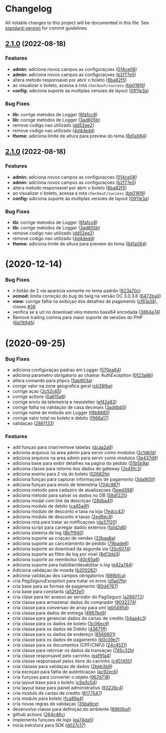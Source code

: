 # Changelog

All notable changes to this project will be documented in this file. See [standard-version](https://github.com/conventional-changelog/standard-version) for commit guidelines.

## [2.1.0](https://github.com/opencart-extension/PagSeguro-Checkout-Transparente/compare/v2.0.1...v2.1.0) (2022-08-18)


### Features

* **admin:** adiciona novos campos as configuraçoes ([014ce08](https://github.com/opencart-extension/PagSeguro-Checkout-Transparente/commit/014ce08b2c9eb9f2ac71ea60b412c23ecc2f1a97))
* **admin:** adiciona novos campos as configuraçoes ([b2f77e5](https://github.com/opencart-extension/PagSeguro-Checkout-Transparente/commit/b2f77e52d43b5acb755953f6753b7184ff271506))
* altera metodo responsavel por abrir o boleto ([6ba82f5](https://github.com/opencart-extension/PagSeguro-Checkout-Transparente/commit/6ba82f5021d0a360b36f7ad37344f9747d424276))
* ao visualizar o boleto, acessa a rota `checkout/success` ([bb016f8](https://github.com/opencart-extension/PagSeguro-Checkout-Transparente/commit/bb016f88097deb95f4ea5307cb1e902d0ff069c4))
* **config:** adiciona suporte aa multiplas versoes de layout ([0911e3a](https://github.com/opencart-extension/PagSeguro-Checkout-Transparente/commit/0911e3a97fd8ad01bac097381128cf9ee4cd7151))


### Bug Fixes

* **lib:** corrige metodos de Logger ([6fafcc8](https://github.com/opencart-extension/PagSeguro-Checkout-Transparente/commit/6fafcc859ee6af078cd34e48bc3f4228d9aa7641))
* **lib:** corrige metodos de Logger ([3ad805b](https://github.com/opencart-extension/PagSeguro-Checkout-Transparente/commit/3ad805b5ead854a5bc0ab36fae6d88e6e4b8167d))
* remove codigo nao utilizado ([dd52ee2](https://github.com/opencart-extension/PagSeguro-Checkout-Transparente/commit/dd52ee24c7750c4f14ed7ec4de66b07b80f247f6))
* remove codigo nao utilizado ([4d4dedd](https://github.com/opencart-extension/PagSeguro-Checkout-Transparente/commit/4d4dedda774bce1b3f1dac2b21c99304458c1274))
* **theme:** adiciona limite de altura para preview do tema ([8d1a084](https://github.com/opencart-extension/PagSeguro-Checkout-Transparente/commit/8d1a08477a67617f4054f91a21fd63e09c91a2f6))

## [2.1.0](https://github.com/opencart-extension/PagSeguro-Checkout-Transparente/compare/v2.0.1...v2.1.0) (2022-08-18)


### Features

* **admin:** adiciona novos campos as configuraçoes ([014ce08](https://github.com/opencart-extension/PagSeguro-Checkout-Transparente/commit/014ce08b2c9eb9f2ac71ea60b412c23ecc2f1a97))
* **admin:** adiciona novos campos as configuraçoes ([b2f77e5](https://github.com/opencart-extension/PagSeguro-Checkout-Transparente/commit/b2f77e52d43b5acb755953f6753b7184ff271506))
* altera metodo responsavel por abrir o boleto ([6ba82f5](https://github.com/opencart-extension/PagSeguro-Checkout-Transparente/commit/6ba82f5021d0a360b36f7ad37344f9747d424276))
* ao visualizar o boleto, acessa a rota `checkout/success` ([bb016f8](https://github.com/opencart-extension/PagSeguro-Checkout-Transparente/commit/bb016f88097deb95f4ea5307cb1e902d0ff069c4))
* **config:** adiciona suporte aa multiplas versoes de layout ([0911e3a](https://github.com/opencart-extension/PagSeguro-Checkout-Transparente/commit/0911e3a97fd8ad01bac097381128cf9ee4cd7151))


### Bug Fixes

* **lib:** corrige metodos de Logger ([6fafcc8](https://github.com/opencart-extension/PagSeguro-Checkout-Transparente/commit/6fafcc859ee6af078cd34e48bc3f4228d9aa7641))
* **lib:** corrige metodos de Logger ([3ad805b](https://github.com/opencart-extension/PagSeguro-Checkout-Transparente/commit/3ad805b5ead854a5bc0ab36fae6d88e6e4b8167d))
* remove codigo nao utilizado ([dd52ee2](https://github.com/opencart-extension/PagSeguro-Checkout-Transparente/commit/dd52ee24c7750c4f14ed7ec4de66b07b80f247f6))
* remove codigo nao utilizado ([4d4dedd](https://github.com/opencart-extension/PagSeguro-Checkout-Transparente/commit/4d4dedda774bce1b3f1dac2b21c99304458c1274))
* **theme:** adiciona limite de altura para preview do tema ([8d1a084](https://github.com/opencart-extension/PagSeguro-Checkout-Transparente/commit/8d1a08477a67617f4054f91a21fd63e09c91a2f6))

# [](https://github.com/opencart-extension/PagSeguro-Checkout-Transparente/compare/v2.0.0...v) (2020-12-14)


### Bug Fixes

* o botão de 2 via aparecia somente no tema padrão ([823a70c](https://github.com/opencart-extension/PagSeguro-Checkout-Transparente/commit/823a70c44823d5dbaa1b463a87722da67af1acaf))
* **ocmod:** limita correção do bug do twig na versão OC 3.0.3.6 ([6472ba0](https://github.com/opencart-extension/PagSeguro-Checkout-Transparente/commit/6472ba0e590d0e6e6c1d4a85dd819629963b03d1))
* **view:** corrige falha na exibiçao dos detalhes de pagamento ([cf61a38](https://github.com/opencart-extension/PagSeguro-Checkout-Transparente/commit/cf61a38eb4d6ec2b2bd599792933e3d0f7d90cd5)), closes [#38](https://github.com/opencart-extension/PagSeguro-Checkout-Transparente/issues/38)
* verifica se a url no download veio mesmo base64 encodada ([3864a74](https://github.com/opencart-extension/PagSeguro-Checkout-Transparente/commit/3864a74c26c05c6686add2c4e83777c2f3e50958))
* Remove trailing comma para maior suporte de versões do PHP ([6d76945](https://github.com/opencart-extension/PagSeguro-Checkout-Transparente/commit/6d76945f601864e74b1cd07e442524aefbcbc864))



#  (2020-09-25)


### Bug Fixes

* adiciona configuraçao padrao em Logger ([570ea64](https://github.com/opencart-extension/PagSeguro-Checkout-Transparente/commit/570ea6439803a9df7d131e1b39aa94d52278a785))
* adiciona parametro obrigatorio ao chamar _AuthException_ ([0f23a86](https://github.com/opencart-extension/PagSeguro-Checkout-Transparente/commit/0f23a86971cf9ed64131d755afcc7b0dac539637))
* altera comando para phpcs ([5ab803a](https://github.com/opencart-extension/PagSeguro-Checkout-Transparente/commit/5ab803ac76426dd5242b1c79a39a8247413e8ba9))
* corrge valor na zone geografica geral ([cb38fbe](https://github.com/opencart-extension/PagSeguro-Checkout-Transparente/commit/cb38fbe123b565a38c1fb737a05b9c86b90c2630))
* corrige açao ([2c52c65](https://github.com/opencart-extension/PagSeguro-Checkout-Transparente/commit/2c52c65959db3949786060297057a5e00ccbbfb8))
* corrige actions ([0a615a6](https://github.com/opencart-extension/PagSeguro-Checkout-Transparente/commit/0a615a6079cd9810c2d55dacade5339cac154ebc))
* corrige envio da telemetria e newsletter ([ef42e83](https://github.com/opencart-extension/PagSeguro-Checkout-Transparente/commit/ef42e8382f0c198d9ae41bdb622e2a1505954e65))
* corrige falha na validação de casa decimais ([3addbb5](https://github.com/opencart-extension/PagSeguro-Checkout-Transparente/commit/3addbb5fb6363d8d293712cc89858bd9c7b1de0f))
* corrige nome de metodo em Logger ([f8b8880](https://github.com/opencart-extension/PagSeguro-Checkout-Transparente/commit/f8b8880b2f0602b97efabec4c0fe764dbe3ff683))
* corrige valor total no boleto e debito ([f968a17](https://github.com/opencart-extension/PagSeguro-Checkout-Transparente/commit/f968a17e0458b53f06ef8d8249b332c8724d484c))
* validaçao ([2861133](https://github.com/opencart-extension/PagSeguro-Checkout-Transparente/commit/28611339715ad7824120899d2205a2dc79f7368d))


### Features

* add funçao para criar/remove tabelas ([dcaa2a9](https://github.com/opencart-extension/PagSeguro-Checkout-Transparente/commit/dcaa2a916e590ab4d4afa4b5a8116ddb2b01e41e))
* adiciona arquivos na area admin para servir como modulos ([2c1db1d](https://github.com/opencart-extension/PagSeguro-Checkout-Transparente/commit/2c1db1d774786a1ba6641f47dc05fdccdd52fb6c))
* adiciona arquivos na area admin para servir como modulos ([3e437d9](https://github.com/opencart-extension/PagSeguro-Checkout-Transparente/commit/3e437d9e419c47839e58ab9e52629586d094b6cc))
* adiciona base para exibir detalhes na pagina do pedido ([51b5b9a](https://github.com/opencart-extension/PagSeguro-Checkout-Transparente/commit/51b5b9aa9aa3ad7aa9291cc7fecb84ddc2ce975c))
* adiciona classe para retorno dos dados de gateway ([2e45fc3](https://github.com/opencart-extension/PagSeguro-Checkout-Transparente/commit/2e45fc35b7e97e3107c0887a939b7569bed6061b))
* adiciona evento para 2 via do boleto ([02682fe](https://github.com/opencart-extension/PagSeguro-Checkout-Transparente/commit/02682febb8f1c13146bb4e8cf952c575b4ede105))
* adiciona funçao para capturar informaçoes de pagamento ([3da905f](https://github.com/opencart-extension/PagSeguro-Checkout-Transparente/commit/3da905fba7dfd6e2275cab66438384472752d037))
* adiciona funçao para envio de telemetria ([704c987](https://github.com/opencart-extension/PagSeguro-Checkout-Transparente/commit/704c987f2e381c7e1931fbd2d2f000dbe64f63d9))
* adiciona metodo para cadastro de atualizaçoes ([5eed398](https://github.com/opencart-extension/PagSeguro-Checkout-Transparente/commit/5eed3981bf0bede65bd8d7add2b5386b1c71fc3b))
* adiciona metodo para salvar os dados no DB ([58df225](https://github.com/opencart-extension/PagSeguro-Checkout-Transparente/commit/58df225594a48da1741d5da4a70b876d61514745))
* adiciona modal com link da descriçao ([28dba41](https://github.com/opencart-extension/PagSeguro-Checkout-Transparente/commit/28dba41fcfa637091102ab387873b445307ec37e))
* adiciona modulo de debito ([ca45a4f](https://github.com/opencart-extension/PagSeguro-Checkout-Transparente/commit/ca45a4f0bc10ac9a59ab8cf668b77c27de3a3b38))
* adiciona modulo de desconto e taxa na loja ([7edcc42](https://github.com/opencart-extension/PagSeguro-Checkout-Transparente/commit/7edcc4289f3d17bc214de20b2912a2023ff57c5c))
* adiciona modulo de desconto e taxas ([2ed9ec9](https://github.com/opencart-extension/PagSeguro-Checkout-Transparente/commit/2ed9ec9a90f891afae096099a0f5f29631b12f8d))
* adiciona rota para tratar as notificaçoes ([da37f20](https://github.com/opencart-extension/PagSeguro-Checkout-Transparente/commit/da37f203307fd6bb08e0547f0d8363dc63b01619))
* adiciona script para carregar dados externos ([fa1d2d6](https://github.com/opencart-extension/PagSeguro-Checkout-Transparente/commit/fa1d2d6a19284187d40861b162d2ad8cefde27a7))
* adiciona sistema de log ([8b7f940](https://github.com/opencart-extension/PagSeguro-Checkout-Transparente/commit/8b7f940a653a5b76702a0973b67b01f6f9447fc3))
* adiciona suporte aa criaçao de vendas ([33baa6a](https://github.com/opencart-extension/PagSeguro-Checkout-Transparente/commit/33baa6a6940e3f778258ee98f87d9420da4a9e2d))
* adiciona suporte ao cancelamento de pedido ([79bade6](https://github.com/opencart-extension/PagSeguro-Checkout-Transparente/commit/79bade6600472100f61ce0d4756013e8aafd1d71))
* adiciona suporte ao download da segunda via ([35c6074](https://github.com/opencart-extension/PagSeguro-Checkout-Transparente/commit/35c6074f19e8883ccdd2366d36b571a958ecc6de))
* adiciona suporte ao filtro de log por nivel ([8d13dd3](https://github.com/opencart-extension/PagSeguro-Checkout-Transparente/commit/8d13dd3ddd518c6136a35746555d489702b3bef3))
* adiciona suporte ao reembolso ([40c65a6](https://github.com/opencart-extension/PagSeguro-Checkout-Transparente/commit/40c65a6ebae63c8208fcbf834944b3533c0393b1))
* adiciona suporte para habilitar/desabilitar o _log_ ([e42a744](https://github.com/opencart-extension/PagSeguro-Checkout-Transparente/commit/e42a744c7300cb6b9aae9f0bd724ae87e2c84f71))
* Adiciona validaçao de moeda ([b200282](https://github.com/opencart-extension/PagSeguro-Checkout-Transparente/commit/b20028214e7d4b7d1e4ff0d729570c3b30cb1d26))
* adiciona validaçao dos campos obrigatorios ([689bfca](https://github.com/opencart-extension/PagSeguro-Checkout-Transparente/commit/689bfca92b8eec3fd1f7f09ef60f4a933ce47600))
* cria _PagSeguroException_ para tratar os erros ([d1ad7fe](https://github.com/opencart-extension/PagSeguro-Checkout-Transparente/commit/d1ad7fe1040569d3306fb045ef05000f78b8c2e2))
* cria base para as formas de pagamento ([80d4767](https://github.com/opencart-extension/PagSeguro-Checkout-Transparente/commit/80d4767d6759232569161cb30e35d029e00173c2))
* cria base para constants ([a52f2e1](https://github.com/opencart-extension/PagSeguro-Checkout-Transparente/commit/a52f2e13eda2e5a07aaf0197d38d32b3cdae4b6d))
* cria clase para ter acesso ao servidor do PagSeguro ([a269772](https://github.com/opencart-extension/PagSeguro-Checkout-Transparente/commit/a269772c60330ee63e6bafdec47fee923ae22ccd))
* cria classe para armazenar dados do comprador ([9032274](https://github.com/opencart-extension/PagSeguro-Checkout-Transparente/commit/9032274b058a93c73896d34dec6950185eb42528))
* cria classe para conversao de array para xml ([eb5495d](https://github.com/opencart-extension/PagSeguro-Checkout-Transparente/commit/eb5495d97ea24fec44000b5323c70e5599277325))
* cria classe para dados de entrega ([4967be9](https://github.com/opencart-extension/PagSeguro-Checkout-Transparente/commit/4967be93bf5ffec3988c23877cf8a42eb5856fd9))
* cria classe para gerenciar dados do cartao de credito ([54aa4c3](https://github.com/opencart-extension/PagSeguro-Checkout-Transparente/commit/54aa4c34e2d8fceeecbc167343f9f09244999d50))
* cria classe para os dados de boleto ([3c06ec9](https://github.com/opencart-extension/PagSeguro-Checkout-Transparente/commit/3c06ec9970b48ef024b9434d6cbb4ff9648118f2))
* cria classe para os dados de Debito ([43671ff](https://github.com/opencart-extension/PagSeguro-Checkout-Transparente/commit/43671ffa3b8696806b33cc3943b96fb9a3635170))
* cria classe para os dados de endereço ([8566601](https://github.com/opencart-extension/PagSeguro-Checkout-Transparente/commit/8566601a420557cc8e3cc09a3b599401c224befb))
* cria classe para os dados de pagamento ([b0c09e7](https://github.com/opencart-extension/PagSeguro-Checkout-Transparente/commit/b0c09e788019e6155647e4bec91875d207f37bc9))
* cria classe para os documentos (CPF/CNPJ) ([24c4521](https://github.com/opencart-extension/PagSeguro-Checkout-Transparente/commit/24c45213662882b06c7a457ccc312edb4041a7cb))
* cria classe para retornar os dados da transaçao ([745c32b](https://github.com/opencart-extension/PagSeguro-Checkout-Transparente/commit/745c32b58f076e88a5b47bfb91f349ec871c67ff))
* cria classe responsavel pelo carrinho ([eaf91a4](https://github.com/opencart-extension/PagSeguro-Checkout-Transparente/commit/eaf91a4ec806ff1c210d6c2af475a4b6bd9c395b))
* cria classe responsavel pelos itens do carrinho ([c451450](https://github.com/opencart-extension/PagSeguro-Checkout-Transparente/commit/c451450d48b6f6c15de10555370b4289d5133112))
* cria classes para validaçao de dados ([2beb3b9](https://github.com/opencart-extension/PagSeguro-Checkout-Transparente/commit/2beb3b97b66a9ecbac7eaf40ad1bd5d727f56054))
* cria exceçao para falha de autenticaçao ([ac92ec6](https://github.com/opencart-extension/PagSeguro-Checkout-Transparente/commit/ac92ec6dc4a4c34d80e6d4cb69973522db28c7f2))
* cria funçoes para converter o objeto ([967d718](https://github.com/opencart-extension/PagSeguro-Checkout-Transparente/commit/967d718f964c486fe20627f42366296dff16ff48))
* cria layout base para o boleto ([c9a3c04](https://github.com/opencart-extension/PagSeguro-Checkout-Transparente/commit/c9a3c04020383deb89eefba28895a81cd14b123a))
* cria layout base para painel administrativo ([93226c4](https://github.com/opencart-extension/PagSeguro-Checkout-Transparente/commit/93226c4f173fc03829fdd5e68832ff3f484e92d6))
* cria modulo de cartao de credito ([8177547](https://github.com/opencart-extension/PagSeguro-Checkout-Transparente/commit/81775470c96eb228213bff7f0884bb52f607e965))
* cria modulo para boleto ([fca89a4](https://github.com/opencart-extension/PagSeguro-Checkout-Transparente/commit/fca89a44e8e194d0283250b67e42338f1a41eb7b))
* cria novas regras de validaçao ([35ba9ce](https://github.com/opencart-extension/PagSeguro-Checkout-Transparente/commit/35ba9ce8bb57257dfc51e54af88f48086d812570))
* desenvolve classe para definiçao do ambiente ([8960baf](https://github.com/opencart-extension/PagSeguro-Checkout-Transparente/commit/8960bafd3111db4692453550fde8565a7870a1ef))
* github actions ([264cd6c](https://github.com/opencart-extension/PagSeguro-Checkout-Transparente/commit/264cd6cb4c7fd5b2dc5c269d4c2a17581471bc56))
* implementa funçoes de _logs_ ([ea74da5](https://github.com/opencart-extension/PagSeguro-Checkout-Transparente/commit/ea74da51d91f325f1ba213651c0e8aaa09bb0577))
* inicia estrutura para SDK ([d027c17](https://github.com/opencart-extension/PagSeguro-Checkout-Transparente/commit/d027c171291d381e86e6474ee2ba5587465edb41))

